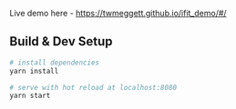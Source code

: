 Live demo here - https://twmeggett.github.io/ifit_demo/#/

## Build & Dev Setup

``` bash
# install dependencies
yarn install

# serve with hot reload at localhost:8080
yarn start
```
